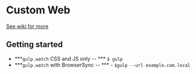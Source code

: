 # Custom Web
<a href="https://github.com/maxlutzfl/bcore-custom-web/wiki">See wiki for more</a>

## Getting started

- ***`gulp.watch` CSS and JS only -- *** `$ gulp`
- ***`gulp.watch` with BrowserSync -- *** - `$gulp --url example.com.local`

